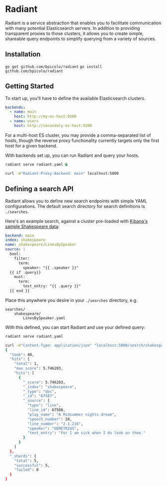 # Radiant

Radiant is a service abstraction that enables you to facilitate communication with many potential
Elasticsearch servers. In addition to providing transparent proxies to those clusters, it allows you
to create simple, shareable query endpoints to simplify querying from a variety of sources.

## Installation

`go get github.com/bpicolo/radiant`
`go install github.com/bpicolo/radiant`

## Getting Started

To start up, you'll have to define the available Elasticsearch clusters.

```yaml
backends:
  - name: main
    host: http://my-es-host:9200
  - name: users
    host: http://secondary-es-host:9200
```

For a multi-host ES cluster, you may provide a comma-separated list of hosts, though the reverse proxy
functionality currently targets only the first host for a given backend.

With backends set up, you can run Radiant and query your hosts.

```bash
radiant serve radiant.yaml &

curl -H"Radiant-Proxy-Backend: main" localhost:5000
```

## Defining a search API

Radiant allows you to define new search endpoints with simple YAML configurations. The default search directory for search definitions
is `./searches`.

Here's an example search, against a cluster pre-loaded with [Kibana's sample Shakespeare data](https://www.elastic.co/guide/en/kibana/current/tutorial-load-dataset.html):

```yaml
backend: main
index: shakespeare
name: shakespeare/LinesBySpeaker
source: |
  bool:
    filter:
      term:
        speaker: "{{ .speaker }}"
  {{ if .query}}
    must:
      term:
        text_entry: "{{ .query }}"
  {{ end }}
```

Place this anywhere you desire in your `./searches` directory, e.g.

```
searches/
    shakespeare/
        LinesBySpeaker.yaml
```

With this defined, you can start Radiant and use your defined query:

```bash
radiant serve radiant.yaml

curl -H"Content-Type: application/json" "localhost:5000/search/shakespeare/LinesBySpeaker?from=0&size=1" -d '{"speaker": "DEMETRIUS", "query": "sick"}' | jq .
{
  "took": 40,
  "hits": {
    "total": 1,
    "max_score": 5.746283,
    "hits": [
      {
        "_score": 5.746283,
        "_index": "shakespeare",
        "_type": "doc",
        "_id": "67587",
        "_source": {
          "type": "line",
          "line_id": 67588,
          "play_name": "A Midsummer nights dream",
          "speech_number": 28,
          "line_number": "2.1.216",
          "speaker": "DEMETRIUS",
          "text_entry": "For I am sick when I do look on thee."
        }
      }
    ]
  },
  "_shards": {
    "total": 5,
    "successful": 5,
    "failed": 0
  }
}
```
